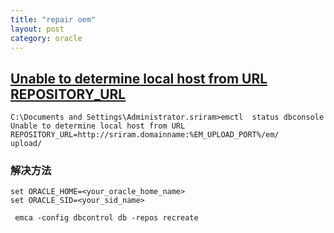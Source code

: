```yaml
---
title: "repair oem"
layout: post
category: oracle
---
```


## [Unable to determine local host from URL REPOSITORY_URL](http://www.orafaq.com/forum/t/146583/)

```
C:\Documents and Settings\Administrator.sriram>emctl  status dbconsole
Unable to determine local host from URL
REPOSITORY_URL=http://sriram.domainname:%EM_UPLOAD_PORT%/em/
upload/
```

### 解决方法

```
set ORACLE_HOME=<your_oracle_home_name>
set ORACLE_SID=<your_sid_name>
 
 emca -config dbcontrol db -repos recreate
```
